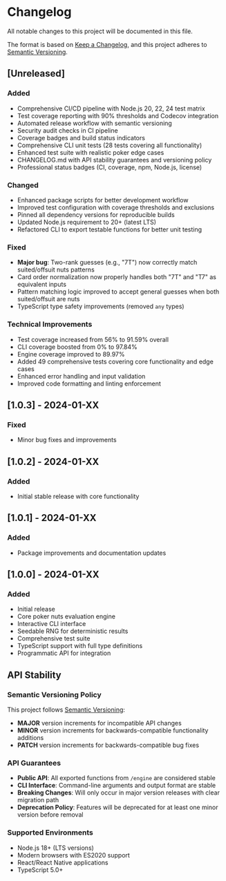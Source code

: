 # Changelog

All notable changes to this project will be documented in this file.

The format is based on [Keep a Changelog](https://keepachangelog.com/en/1.0.0/),
and this project adheres to [Semantic Versioning](https://semver.org/spec/v2.0.0.html).

## [Unreleased]

### Added

- Comprehensive CI/CD pipeline with Node.js 20, 22, 24 test matrix
- Test coverage reporting with 90% thresholds and Codecov integration
- Automated release workflow with semantic versioning
- Security audit checks in CI pipeline
- Coverage badges and build status indicators
- Comprehensive CLI unit tests (28 tests covering all functionality)
- Enhanced test suite with realistic poker edge cases
- CHANGELOG.md with API stability guarantees and versioning policy
- Professional status badges (CI, coverage, npm, Node.js, license)

### Changed

- Enhanced package scripts for better development workflow
- Improved test configuration with coverage thresholds and exclusions
- Pinned all dependency versions for reproducible builds
- Updated Node.js requirement to 20+ (latest LTS)
- Refactored CLI to export testable functions for better unit testing

### Fixed

- **Major bug**: Two-rank guesses (e.g., "7T") now correctly match suited/offsuit nuts patterns
- Card order normalization now properly handles both "7T" and "T7" as equivalent inputs
- Pattern matching logic improved to accept general guesses when both suited/offsuit are nuts
- TypeScript type safety improvements (removed `any` types)

### Technical Improvements

- Test coverage increased from 56% to 91.59% overall
- CLI coverage boosted from 0% to 97.84%
- Engine coverage improved to 89.97%
- Added 49 comprehensive tests covering core functionality and edge cases
- Enhanced error handling and input validation
- Improved code formatting and linting enforcement

## [1.0.3] - 2024-01-XX

### Fixed

- Minor bug fixes and improvements

## [1.0.2] - 2024-01-XX

### Added

- Initial stable release with core functionality

## [1.0.1] - 2024-01-XX

### Added

- Package improvements and documentation updates

## [1.0.0] - 2024-01-XX

### Added

- Initial release
- Core poker nuts evaluation engine
- Interactive CLI interface
- Seedable RNG for deterministic results
- Comprehensive test suite
- TypeScript support with full type definitions
- Programmatic API for integration

## API Stability

### Semantic Versioning Policy

This project follows [Semantic Versioning](https://semver.org/):

- **MAJOR** version increments for incompatible API changes
- **MINOR** version increments for backwards-compatible functionality additions
- **PATCH** version increments for backwards-compatible bug fixes

### API Guarantees

- **Public API**: All exported functions from `/engine` are considered stable
- **CLI Interface**: Command-line arguments and output format are stable
- **Breaking Changes**: Will only occur in major version releases with clear migration path
- **Deprecation Policy**: Features will be deprecated for at least one minor version before removal

### Supported Environments

- Node.js 18+ (LTS versions)
- Modern browsers with ES2020 support
- React/React Native applications
- TypeScript 5.0+
